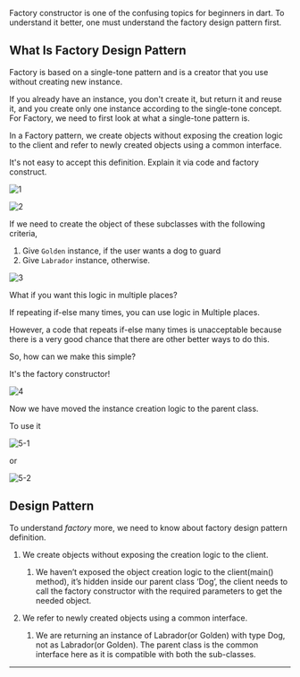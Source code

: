 Factory constructor is one of the confusing topics for beginners in dart. To understand it better, one must understand the factory design pattern first.

## What Is Factory Design Pattern
Factory is based on a single-tone pattern and is a creator that you use without creating new instance.

If you already have an instance, you don't create it, but return it and reuse it, and you create only one instance according to the single-tone concept. For Factory, we need to first look at what a single-tone pattern is.

In a Factory pattern, we create objects without exposing the creation logic to the client and refer to newly created objects using a common interface. 

It's not easy to accept this definition. Explain it via code and factory construct.

![1](https://github.com/jinscodes/Blog_nextJS/assets/87598134/06cda4b1-7cec-40b7-bcd1-b8c36d07a7a1)

![2](https://github.com/jinscodes/Blog_nextJS/assets/87598134/b2ad3672-28b2-4b21-ae68-2d61b658ea33)

If we need to create the object of these subclasses with the following criteria,

1. Give `Golden` instance, if the user wants a dog to guard
2. Give `Labrador` instance, otherwise.

![3](https://github.com/jinscodes/Blog_nextJS/assets/87598134/5b7bbdcd-a674-46b5-b8a2-f152517c319c)

What if you want this logic in multiple places?

If repeating if-else many times, you can use logic in Multiple places. 

However, a code that repeats if-else many times is unacceptable because there is a very good chance that there are other better ways to do this. 

So, how can we make this simple?

It's the factory constructor!

![4](https://github.com/jinscodes/Blog_nextJS/assets/87598134/7939bf5c-8277-46e2-95b8-45acdb4ad67d)

Now we have moved the instance creation logic to the parent class.

To use it

![5-1](https://github.com/jinscodes/Blog_nextJS/assets/87598134/f4f94cad-fa38-4883-a236-4d9dfde75f18)

or

![5-2](https://github.com/jinscodes/Blog_nextJS/assets/87598134/9b0239a4-51e4-470f-bbd6-2ae21e1b6f33)

## Design Pattern
To understand *factory* more, we need to know about factory design pattern definition.


1. We create objects without exposing the creation logic to the client.

	1. We haven’t exposed the object creation logic to the client(main() method), it’s hidden inside our parent class ‘Dog’, the client needs to call the factory constructor with the required parameters to get the needed object.

2. We refer to newly created objects using a common interface.

	1. We are returning an instance of Labrador(or Golden) with type Dog, not as Labrador(or Golden). The parent class is the common interface here as it is compatible with both the sub-classes.

---
[](https://medium.com/nerd-for-tech/factory-constructor-in-dart-part-1-1bbdf0d0f7f0)

[](https://inpa.tistory.com/entry/GOF-%F0%9F%92%A0-%ED%8C%A9%ED%86%A0%EB%A6%AC-%EB%A9%94%EC%84%9C%EB%93%9CFactory-Method-%ED%8C%A8%ED%84%B4-%EC%A0%9C%EB%8C%80%EB%A1%9C-%EB%B0%B0%EC%9B%8C%EB%B3%B4%EC%9E%90)